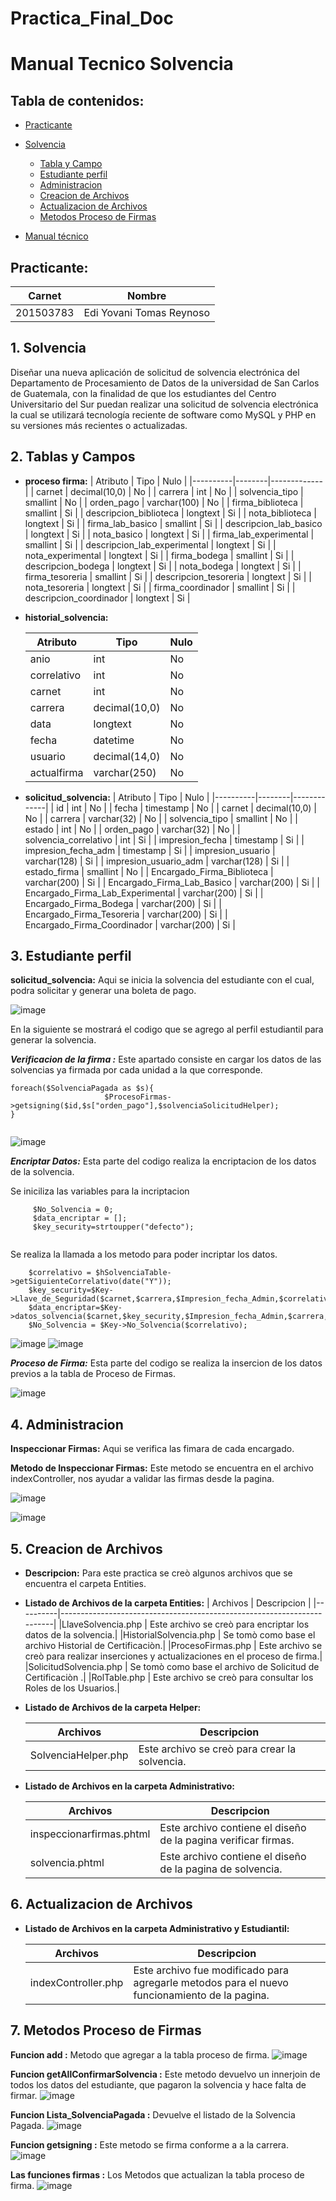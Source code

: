 # Practica_Final_Doc
# Manual Tecnico  Solvencia

## Tabla de contenidos:
- [Practicante](#practicante)
- [ Solvencia ](#1-solvencia)
    - [Tabla y Campo](#2-tabla-y-campo)
    - [Estudiante perfil](#3-estudiante-perfil)
    - [Administracion](#4-administracion)
    - [Creacion de Archivos](#5-creacion-de-archivos)
    - [Actualizacion de Archivos](#6-actualizacion-de-archivos)
    - [Metodos Proceso de Firmas](#7-metodos-proceso-de-firmas)
    
    
- [Manual técnico](#manual-técnico)

## Practicante:

| Carnet    | Nombre       |
|-----------|--------------|
| 201503783 | Edi Yovani Tomas Reynoso | 

## 1. Solvencia
Diseñar una nueva aplicación de solicitud de solvencia
electrónica del Departamento de Procesamiento de Datos de
la universidad de San Carlos de Guatemala, con la finalidad
de que los estudiantes del Centro Universitario del Sur puedan realizar una solicitud
de solvencia electrónica la cual se utilizará tecnología reciente de software como MySQL y
PHP en su versiones más recientes o actualizadas.


## 2. Tablas y Campos

* **proceso firma:**
    | Atributo | Tipo   | Nulo |
    |----------|--------|-------------|
    | carnet     | decimal(10,0) | No |
    | carrera | int | No |
    | solvencia_tipo | smallint | No |
    | orden_pago | varchar(100) | No |
    | firma_biblioteca | smallint | Si |
    | descripcion_biblioteca | longtext | Si |
    | nota_biblioteca | longtext | Si |
    | firma_lab_basico | smallint | Si |
    | descripcion_lab_basico  | longtext | Si |
    | nota_basico  | longtext | Si |
    | firma_lab_experimental | smallint | Si |
    | descripcion_lab_experimental  | longtext | Si |
    | nota_experimental | longtext | Si |
    | 	firma_bodega | smallint | Si |
    | descripcion_bodega  | longtext | Si |
    | nota_bodega | longtext | Si |
    | 	firma_tesoreria | smallint | Si |
    | descripcion_tesoreria  | longtext | Si |
    | nota_tesoreria | longtext | Si |
    | 	firma_coordinador | smallint | Si |
    | descripcion_coordinador  | longtext | Si |
    
* **historial_solvencia:**

     Atributo | Tipo   | Nulo |
    |----------|--------|-------------|
    | anio     | int | No |
    | correlativo    | int | No |
    | carnet | int | No |
    | carrera | decimal(10,0) | No |
    | data | longtext | No |
    | fecha | datetime | No |
    | usuario | decimal(14,0) | No |
    | actualfirma | varchar(250) | No |


  
* **solicitud_solvencia:**
    | Atributo | Tipo   | Nulo |
    |----------|--------|-------------|
    | id     | int | No |
    | fecha | timestamp | No |
    | carnet | decimal(10,0) | No |
    | carrera | varchar(32) | No |
    | solvencia_tipo | smallint | No |
    | estado | int | No |
    | orden_pago | varchar(32) | No |
    | solvencia_correlativo | int | Si |
    | impresion_fecha  | timestamp | Si |
    | impresion_fecha_adm  | timestamp | Si |
    | impresion_usuario | varchar(128) | Si |
    | impresion_usuario_adm  | varchar(128) | Si |
    | estado_firma | smallint | No |
    | Encargado_Firma_Biblioteca | varchar(200) | Si |
    | Encargado_Firma_Lab_Basico  | varchar(200)  | Si |
    | Encargado_Firma_Lab_Experimental | varchar(200)  | Si |
    | Encargado_Firma_Bodega | varchar(200)  | Si |
    | Encargado_Firma_Tesoreria  | varchar(200)  | Si |
    | Encargado_Firma_Coordinador | varchar(200)  | Si |
    

## 3. Estudiante perfil


**solicitud_solvencia:**
Aqui se inicia la solvencia del estudiante con el cual, podra solicitar y generar una boleta de pago.

![image](/Img/solvencia.png)

En la siguiente se mostrará el codigo que se agrego al perfil estudiantil para generar la solvencia.

***Verificacion de la firma :***
Este apartado consiste en cargar los datos de las solvencias ya firmada por cada unidad a la que corresponde.

```
foreach($SolvenciaPagada as $s){
                     $ProcesoFirmas->getsigning($id,$s["orden_pago"],$solvenciaSolicitudHelper);
}
        
```
![image](/Img/Verficar.PNG)


***Encriptar Datos:***
Esta parte del codigo realiza la encriptacion de los datos de la solvencia.

Se iniciliza las variables para la incriptacion 
```
     $No_Solvencia = 0;  
     $data_encriptar = [];
     $key_security=strtoupper("defecto");
            
```
Se realiza la llamada a los metodo para poder incriptar los datos.


```
    $correlativo = $hSolvenciaTable->getSiguienteCorrelativo(date("Y"));
    $key_security=$Key->Llave_de_Seguridad($carnet,$carrera,$Impresion_fecha_Admin,$correlativo);
    $data_encriptar=$Key->datos_solvencia($carnet,$key_security,$Impresion_fecha_Admin,$carrera,$correlativo,$solvenciaSolicitudHelper);
    $No_Solvencia = $Key->No_Solvencia($correlativo);

```
![image](/Img/EncriptarDatos.PNG)
![image](/Img/EncriptarDatos1.PNG)


***Proceso de Firma:***
Esta parte del codigo se realiza la insercion de los datos previos a la tabla de Proceso de Firmas.

![image](/Img/procesofirma.PNG)



## 4. Administracion

**Inspeccionar Firmas:**
Aqui se verifica las fimara de cada encargado.

**Metodo de Inspeccionar Firmas:**
Este metodo se encuentra en el archivo indexController, nos ayudar a validar las firmas desde la pagina.

![image](/Img/metodoInspeccionar.PNG)

![image](/Img/actualizarFirmas.PNG)


    
    


## 5. Creacion de Archivos
* **Descripcion:**
         Para este practica se creò algunos archivos que se encuentra el carpeta Entities.

* **Listado  de Archivos de la carpeta Entities:**
    | Archivos |  Descripcion   |
    |----------|------------------------------------------------------------------------|
    |LlaveSolvencia.php | Este archivo se creò para encriptar los datos de la solvencia.|
    |HistorialSolvencia.php | Se tomò como base el archivo Historial de Certificaciòn.|
    |ProcesoFirmas.php | Este archivo se creò para realizar inserciones y actualizaciones en el proceso de firma.|
    |SolicitudSolvencia.php | Se tomò como base el archivo de Solicitud de Certificaciòn .|
    |RolTable.php | Este archivo se creò para consultar los Roles de los Usuarios.|

* **Listado  de Archivos de la carpeta Helper:**
   
    | Archivos |  Descripcion   |
    |----------|------------------------------------------------------------------------|
    |SolvenciaHelper.php | Este archivo se creò para crear la solvencia.|

* **Listado  de Archivos en la carpeta Administrativo:**
   
    | Archivos |  Descripcion   |
    |----------|------------------------------------------------------------------------|
    |inspeccionarfirmas.phtml | Este archivo contiene el diseño de la pagina verificar firmas.|
    |solvencia.phtml | Este archivo contiene el diseño de la pagina de solvencia.|

## 6. Actualizacion de Archivos

* **Listado  de Archivos en la carpeta Administrativo y Estudiantil:**

    | Archivos |  Descripcion   |
    |----------|------------------------------------------------------------------------|
    |indexController.php | Este archivo fue modificado para agregarle metodos para el nuevo funcionamiento de la pagina.|



## 7. Metodos Proceso de Firmas
**Funcion add :**
    Metodo que agregar a la tabla proceso de firma.
![image](/Img/add.PNG)


**Funcion getAllConfirmarSolvencia :**
    Este metodo devuelvo un innerjoin de todos los datos del estudiante, que pagaron la solvencia y hace falta de firmar.
![image](/Img/getAllConfirmar.PNG)

**Funcion Lista_SolvenciaPagada :**
    Devuelve el listado de la Solvencia Pagada.
![image](/Img/Lista_solvencia_pagada.PNG)

**Funcion getsigning :**
    Este metodo se firma conforme a a la carrera.
![image](/Img/getsigning.PNG)

**Las funciones firmas :**
    Los Metodos que actualizan  la tabla proceso de firma.
![image](/Img/firma.PNG)




































